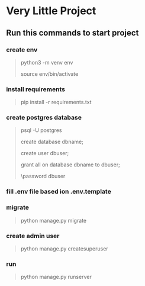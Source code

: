 # Very Little Project
## Run this commands to start project
>
### create env
> python3 -m venv env
>
> source env/bin/activate
### install requirements
> pip install -r requirements.txt
### create postgres database
> psql -U postgres
>
> create database dbname;
>
> create user dbuser;
>
> grant all on database dbname to dbuser;
>
> \password dbuser
### fill .env file based ion .env.template
### migrate 
> python manage.py migrate
### create admin user
> python manage.py createsuperuser
### run 
> python manage.py runserver 
